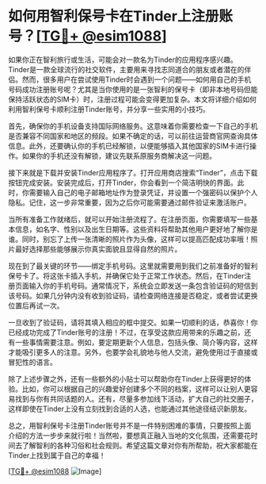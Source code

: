 # 如何用智利保号卡在Tinder上注册账号？[[TG💪+ @esim1088](https://t.me/s/esim1088)]

如果你正在智利旅行或生活，可能会对一款名为Tinder的应用程序感兴趣。Tinder是一款全球流行的社交软件，主要用来寻找志同道合的朋友或者潜在的伴侣。然而，很多用户在尝试使用Tinder时会遇到一个问题——如何用自己的手机号码成功注册账号呢？尤其是当你使用的是一张智利的保号卡（即非本地号码但能保持活跃状态的SIM卡）时，注册过程可能会变得更加复杂。本文将详细介绍如何利用智利保号卡顺利注册Tinder账号，并分享一些实用的小技巧。

首先，确保你的手机设备支持国际网络服务。这意味着你需要检查一下自己的手机是否兼容不同国家和地区的频段。如果不确定的话，可以前往运营商官网查询具体信息。此外，还要确认你的手机已经解锁，以便能够插入其他国家的SIM卡进行操作。如果你的手机还没有解锁，建议先联系原服务商解决这一问题。

接下来就是下载并安装Tinder应用程序了。打开应用商店搜索“Tinder”，点击下载按钮完成安装。安装完成后，打开Tinder，你会看到一个简洁明快的界面。此时，你需要输入自己的电子邮箱地址作为登录凭证，并设置一个强密码以保护个人隐私。记住，这一步非常重要，因为之后你可能需要通过邮件验证来激活账户。

当所有准备工作就绪后，就可以开始注册流程了。在注册页面，你需要填写一些基本信息，如名字、性别以及出生日期等。这些资料将帮助其他用户更好地了解你是谁。同时，别忘了上传一张清晰的照片作为头像，这样可以提高匹配成功率哦！照片最好选择那些能够展示你真实面貌且显得自然的照片。

现在到了最关键的环节——绑定手机号码。这里就需要用到我们之前准备好的智利保号卡了。将这张卡插入手机，并确保它处于正常工作状态。然后，在Tinder注册页面输入你的手机号码。通常情况下，系统会立即发送一条包含验证码的短信到该号码。如果几分钟内没有收到验证码，请检查网络连接是否稳定，或者尝试更换位置后再试一次。

一旦收到了验证码，请将其填入相应的框中提交。如果一切顺利的话，恭喜你！你已经成功完成了Tinder账号的注册！不过，在享受这款应用带来的乐趣之前，还有一些事情需要注意。例如，要定期更新个人信息，包括头像、简介等内容，这样才能吸引更多人的注意。另外，也要学会礼貌地与他人交流，避免使用过于直接或冒犯性的语言。

除了上述步骤之外，还有一些额外的小贴士可以帮助你在Tinder上获得更好的体验。比如，你可以根据自己的兴趣爱好创建多个不同的档案，这样可以让别人更容易找到与你有共同话题的人。还有，尽量多参加线下活动，扩大自己的社交圈子，这样即使在Tinder上没有立刻找到合适的人选，也能通过其他途径结识新朋友。

总之，用智利保号卡注册Tinder账号并不是一件特别困难的事情，只要按照上面介绍的方法一步步来就行啦！当然啦，要想真正融入当地的文化氛围，还需要花时间去了解智利的各种习俗和社会规则。希望这篇文章对你有所帮助，祝大家都能在Tinder上找到属于自己的幸福！

[[TG💪+ @esim1088](https://t.me/s/esim1088) ![Image](https://i.postimg.cc/4NQfJmqS/Snipaste-2025-05-13-00-14-12.png)]
